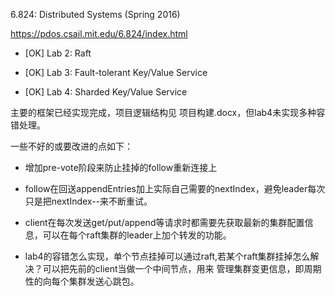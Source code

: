 6.824: Distributed Systems (Spring 2016) 

https://pdos.csail.mit.edu/6.824/index.html

- [OK] Lab 2: Raft

- [OK] Lab 3: Fault-tolerant Key/Value Service

- [OK] Lab 4: Sharded Key/Value Service

主要的框架已经实现完成，项目逻辑结构见 项目构建.docx，但lab4未实现多种容错处理。

一些不好的或要改进的点如下：

- 增加pre-vote阶段来防止挂掉的follow重新连接上

- follow在回送appendEntries加上实际自己需要的nextIndex，避免leader每次只是把nextIndex--来不断重试。

- client在每次发送get/put/append等请求时都需要先获取最新的集群配置信息，可以在每个raft集群的leader上加个转发的功能。

- lab4的容错怎么实现，单个节点挂掉可以通过raft,若某个raft集群挂掉怎么解决？可以把先前的client当做一个中间节点，用来
  管理集群变更信息，即周期性的向每个集群发送心跳包。
  

